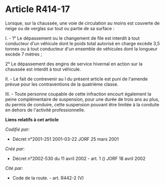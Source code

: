 # Article R414-17

Lorsque, sur la chaussée, une voie de circulation au moins est couverte de neige ou de verglas sur tout ou partie de sa
surface :

I. - 1° Le dépassement ou le changement de file est interdit à tout conducteur d'un véhicule dont le poids total autorisé en
charge excède 3,5 tonnes ou à tout conducteur d'un ensemble de véhicules dont la longueur excède 7 mètres ;

2° Le dépassement des engins de service hivernal en action sur la chaussée est interdit à tout véhicule.

II. - Le fait de contrevenir au I du présent article est puni de l'amende prévue pour les contraventions de la quatrième
classe.

III. - Toute personne coupable de cette infraction encourt également la peine complémentaire de suspension, pour une durée de
trois ans au plus, du permis de conduire, cette suspension pouvant être limitée à la conduite en dehors de l'activité
professionnelle.

**Liens relatifs à cet article**

_Codifié par_:

  - Décret n°2001-251 2001-03-22 JORF 25 mars 2001

_Créé par_:

  - Décret n°2002-530 du 11 avril 2002 - art. 1 () JORF 18 avril 2002

_Cité par_:

  - Code de la route. - art. R442-2 (V)
